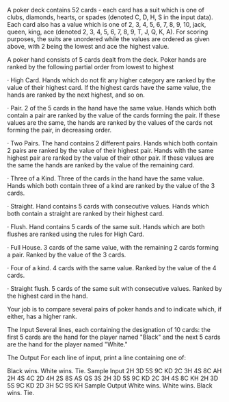 A poker deck contains 52 cards - each card has a suit which is one of clubs, diamonds, hearts, or spades (denoted C, D, H, S in the input data). Each card also has a value which is one of 2, 3, 4, 5, 6, 7, 8, 9, 10, jack, queen, king, ace (denoted 2, 3, 4, 5, 6, 7, 8, 9, T, J, Q, K, A). For scoring purposes, the suits are unordered while the values are ordered as given above, with 2 being the lowest and ace the highest value.

A poker hand consists of 5 cards dealt from the deck. Poker hands are ranked by the following partial order from lowest to highest

·  High Card. Hands which do not fit any higher category are ranked by the value of their highest card. If the highest cards have the same value, the hands are ranked by the next highest, and so on.

·  Pair. 2 of the 5 cards in the hand have the same value. Hands which both contain a pair are ranked by the value of the cards forming the pair. If these values are the same, the hands are ranked by the values of the cards not forming the pair, in decreasing order.

·  Two Pairs. The hand contains 2 different pairs. Hands which both contain 2 pairs are ranked by the value of their highest pair. Hands with the same highest pair are ranked by the value of their other pair. If these values are the same the hands are ranked by the value of the remaining card.

·  Three of a Kind. Three of the cards in the hand have the same value. Hands which both contain three of a kind are ranked by the value of the 3 cards.

·  Straight. Hand contains 5 cards with consecutive values. Hands which both contain a straight are ranked by their highest card.

·  Flush. Hand contains 5 cards of the same suit. Hands which are both flushes are ranked using the rules for High Card.

·  Full House. 3 cards of the same value, with the remaining 2 cards forming a pair. Ranked by the value of the 3 cards.

·  Four of a kind. 4 cards with the same value. Ranked by the value of the 4 cards.

·  Straight flush. 5 cards of the same suit with consecutive values. Ranked by the highest card in the hand.

Your job is to compare several pairs of poker hands and to indicate which, if either, has a higher rank.

The Input
Several lines, each containing the designation of 10 cards: the first 5 cards are the hand for the player named "Black" and the next 5 cards are the hand for the player named "White."

The Output
For each line of input, print a line containing one of:

   Black wins.
   White wins.
   Tie.
Sample Input
2H 3D 5S 9C KD 2C 3H 4S 8C AH
2H 4S 4C 2D 4H 2S 8S AS QS 3S
2H 3D 5S 9C KD 2C 3H 4S 8C KH
2H 3D 5S 9C KD 2D 3H 5C 9S KH
Sample Output
White wins.
White wins.
Black wins.
Tie.
